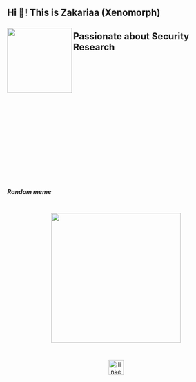 <h2 align="left">Hi 👋! This is Zakariaa (Xenomorph)</h2>

###

<img align="left" height="150" src="https://images.wallpaperscraft.com/image/single/alien_eyes_black_and_white_289743_300x168.jpg"  />

###

<div id="header" align="left">
  
  ## Passionate about Security Research
</div>



###
<br><br><br><br><br><br><br><br><br><br><br><br><br><br><br><br>


<div align="center">
  <h5 align="left">Random meme</h5>
<br>
  <img height="300" src="https://randommeme-five.vercel.app/"  />
</div>

###

<br clear="both">

<div align="center">
  <a href="https://linkedin.com/in/zakariaahamid" target="_blank">
    <img src="https://img.shields.io/static/v1?message=LinkedIn&logo=linkedin&label=&color=0077B5&logoColor=white&labelColor=&style=for-the-badge" height="35" alt="linkedin logo"  />
  </a>
</div>

###
